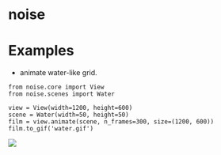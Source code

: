 # noise
# Examples
- animate water-like grid.
```
from noise.core import View
from noise.scenes import Water

view = View(width=1200, height=600)
scene = Water(width=50, height=50)
film = view.animate(scene, n_frames=300, size=(1200, 600))
film.to_gif('water.gif')
```
![](examples/water.gif)
